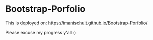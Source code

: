 # Bootstrap-Porfolio

This is deployed on: https://imanischult.github.io/Bootstrap-Porfolio/

Please excuse my progress y'all :)
